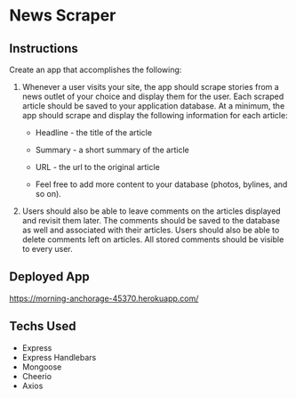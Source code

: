 # News Scraper

## Instructions
Create an app that accomplishes the following:

  1. Whenever a user visits your site, the app should scrape stories from a news outlet of your choice and display them for the user. Each scraped article should be saved to your application database. At a minimum, the app should scrape and display the following information for each article:

     * Headline - the title of the article

     * Summary - a short summary of the article

     * URL - the url to the original article

     * Feel free to add more content to your database (photos, bylines, and so on).

  2. Users should also be able to leave comments on the articles displayed and revisit them later. The comments should be saved to the database as well and associated with their articles. Users should also be able to delete comments left on articles. All stored comments should be visible to every user.

## Deployed App

https://morning-anchorage-45370.herokuapp.com/

## Techs Used
<ul>
<li>Express</li>
<li>Express Handlebars</li>
<li>Mongoose</li>
<li>Cheerio</li>
<li>Axios</li>
</ul>